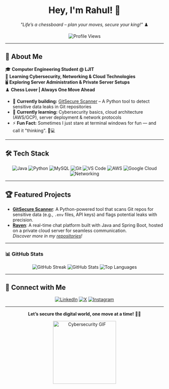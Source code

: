 <div align="center">
  <h1>Hey, I'm Rahul! 👋</h1>
  <p><em>"Life’s a chessboard – plan your moves, secure your king!"</em> ♟️</p>
  <img src="https://views.whatilearened.today/views/github/Rahul-Raval-2912/Rahul-Raval-2912.svg?cache=remove" alt="Profile Views" />
</div>

---

## 🚀 About Me
🎓 **Computer Engineering Student @ LJIT**  
🔐 **Learning Cybersecurity, Networking & Cloud Technologies**  
🖥️ **Exploring Server Administration & Private Server Setups**  
♟️ **Chess Lover | Always One Move Ahead**

- 🔭 **Currently building:** [GitSecure Scanner]([https://github.com/Rahul-Raval-2912/](https://github.com/Rahul-Raval-2912/Preventing-Sensitive-Data-Leakage-in-Code-Repositories)) – A Python tool to detect sensitive data leaks in Git repositories  
- 🌱 **Currently learning:** Cybersecurity basics, cloud architecture (AWS/GCP), server deployment & network protocols  
- ⚡ **Fun Fact:** Sometimes I just stare at terminal windows for fun — and call it "thinking". 🧠💻
---

## 🛠️ Tech Stack
<p align="center">
  <img alt="Java" src="https://img.shields.io/badge/Java-%23ED8B00.svg?style=for-the-badge&logo=openjdk&logoColor=white" />
  <img alt="Python" src="https://img.shields.io/badge/Python-3670A0?style=for-the-badge&logo=python&logoColor=yellow" />
  <img alt="MySQL" src="https://img.shields.io/badge/MySQL-005C84?style=for-the-badge&logo=mysql&logoColor=white" />
  <img alt="Git" src="https://img.shields.io/badge/Git-F05032?style=for-the-badge&logo=git&logoColor=white" />
  <img alt="VS Code" src="https://img.shields.io/badge/VSCode-007ACC?style=for-the-badge&logo=visual-studio-code&logoColor=white" />
  <img alt="AWS" src="https://img.shields.io/badge/AWS-232F3E?style=for-the-badge&logo=amazon-aws&logoColor=white" />
  <img alt="Google Cloud" src="https://img.shields.io/badge/Google%20Cloud-4285F4?style=for-the-badge&logo=google-cloud&logoColor=white" />
  <img alt="Networking" src="https://img.shields.io/badge/Networking-005C84?style=for-the-badge&logo=cisco&logoColor=white" />
</p>

---

## 🏆 Featured Projects
- **[GitSecure Scanner]([https://github.com/Rahul-Raval-2912/gitsecure-scanner](https://github.com/Rahul-Raval-2912/Preventing-Sensitive-Data-Leakage-in-Code-Repositories))**: A Python-powered tool that scans Git repos for sensitive data (e.g., `.env` files, API keys) and flags potential leaks with precision.  
- **[Raven](https://github.com/Rahul-Raval-2912/raven)**: A real-time chat platform built with Java and Spring Boot, hosted on a private cloud server for seamless communication.  
*Discover more in my [repositories](https://github.com/Rahul-Raval-2912?tab=repositories)!*

---

### 📊 GitHub Stats

<p align="center">
  <img src="https://github-readme-streak-stats.herokuapp.com?user=Rahul-Raval-2912&theme=tokyonight&hide_border=false" alt="GitHub Streak" />
  <img src="https://github-readme-stats.vercel.app/api?username=Rahul-Raval-2912&show_icons=true&theme=radical" alt="GitHub Stats" />
  <img src="https://github-readme-stats.vercel.app/api/top-langs/?username=Rahul-Raval-2912&layout=compact&theme=vision-friendly-dark" alt="Top Languages" />
</p>


---

## 🤝 Connect with Me
<p align="center">
  <a href="https://www.linkedin.com/in/rahul-raval-27a5a932a/"><img alt="LinkedIn" src="https://img.shields.io/badge/LinkedIn-Connect-blue?style=flat&logo=linkedin" /></a>
  <a href="https://x.com/rahul_raval_98"><img alt="X" src="https://img.shields.io/badge/X-Follow-blue?style=flat&logo=x" /></a>
  <a href="https://www.instagram.com/Rahul_Raval_98/"><img alt="Instagram" src="https://img.shields.io/badge/Instagram-Follow-purple?style=flat&logo=instagram" /></a>
</p>

---

<div align="center">
  <p><b>Let’s secure the digital world, one move at a time!</b> 🔐🚀</p>
  <img src="https://media.giphy.com/media/26BRwCM3rHKtX2X3W/giphy.gif" width="200" alt="Cybersecurity GIF" />
</div>
